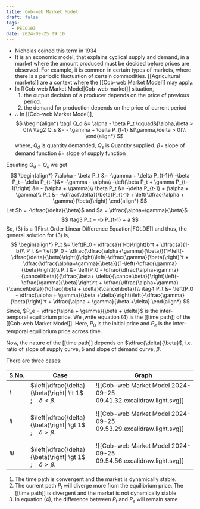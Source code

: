 ```yaml
---
title: Cob-web Market Model
draft: false
tags:
  - PECO103
date: 2024-09-25 09:10
---
```

- Nicholas coined this term in 1934
- It is an economic model, that explains cyclical supply and demand, in a market where the amount produced must be decided before prices are observed. For example, it is common in certain types of markets, where there is a periodic fluctuation of certain commodities. [[Agricultural markets]] are a context where the [[Cob-web Market Model]] may apply.
- In [[Cob-web Market Model|Cob-web market]] situation,
	1. the output decision of a producer depends on the price of previous period.
	2. the demand for production depends on the price of current period
- $\therefore$ In [[Cob-web Market Model]],
  $$
  \begin{align*}
  \tag1
  Q_d &= \alpha - \beta P_t \qquad&[\alpha,\beta > 0]\\
  \tag2
  Q_s &= - \gamma + \delta P_{t-1} &[\gamma,\delta > 0]\\
  \end{align*}
  $$
 where, $Q_d$ is quantity demanded, $Q_s$ is Quantity supplied.
 $\beta =$ slope of demand function
 $\delta =$ slope of supply function
 
 Equating $Q_d = Q_s$ we get
 $$
 \begin{align*}
 7\alpha - \beta P_t &= -\gamma + \delta P_{t-1}\\
 -\beta P_t - \delta P_{t-1}&= -\gamma  - \alpha\\
 -\left(\beta P_t + \gamma P_{t-1}\right) &= - (\alpha + \gamma)\\
 \beta P_t &= -\delta P_{t-1} + (\alpha + \gamma)\\
 P_t &= -\dfrac{\delta}{\beta}P_{t-1} + \left(\dfrac{\alpha + \gamma}{\beta}\right)
 \end{align*}
 $$
 Let $b = -\dfrac{\delta}{\beta}$ and $a = \dfrac{\alpha+\gamma}{\beta}$
$$
\tag3
 P_t = -b P_{t-1} + a
 $$ 
So, (3) is a [[First Order Linear Difference Equation|FOLDE]] and thus, the general solution for (3) is,
$$
\begin{align*}
P_t &= \left(P_0 - \dfrac{a}{1-b}\right)b^t + \dfrac{a}{1-b}\\
P_t &= \left(P_0 - \dfrac{\dfrac{\alpha+\gamma}{\beta}}{1-\left(-\dfrac{\delta}{\beta}\right)}\right)\left(-\dfrac{\gamma}{\beta}\right)^t + \dfrac{\dfrac{\alpha+\gamma}{\beta}}{1-\left(-\dfrac{\gamma}{\beta}\right)}\\
P_t &= \left(P_0 - \dfrac{\dfrac{\alpha+\gamma}{\cancel\beta}}{\dfrac{\beta+ \delta}{\cancel\beta}}\right)\left(-\dfrac{\gamma}{\beta}\right)^t + \dfrac{\dfrac{\alpha+\gamma}{\cancel\beta}}{\dfrac{\beta + \delta}{\cancel\beta}}\\
\tag4
P_t &= \left(P_0 - \dfrac{\alpha + \gamma}{\beta +\delta}\right)\left(-\dfrac{\gamma}{\beta}\right)^t + \dfrac{\alpha + \gamma}{\beta +\delta}
\end{align*}
$$
Since, $P_e = \dfrac{\alpha + \gamma}{\beta + \delta}$  is the inter-temporal equilibrium price. We ,write equation (4) is the [[time path]] of the [[Cob-web Market Model]]. Here, $P_0$ is the initial price and $P_e$ is the inter-temporal equilibrium price across time.

Now, the nature of the [[time path]] depends on $\dfrac{\delta}{\beta}$, i.e. ratio of slope of supply curve, $\delta$ and slope of demand curve, $\beta$.

There are three cases:


| S.No. | Case                                                                       | Graph                                                              |
| ----- | -------------------------------------------------------------------------- | ------------------------------------------------------------------ |
| $I$   | $\left\|\dfrac{\delta}{\beta}\right\| \lt 1$ $;\quad\delta \lt \beta$.     | ![[Cob-web Market Model 2024-09-25 09.41.32.excalidraw.light.svg]] |
| $II$  | <br>$\left\|\dfrac{\delta}{\beta}\right\| \gt 1$ $;\quad\delta \gt \beta$. | ![[Cob-web Market Model 2024-09-25 09.53.29.excalidraw.light.svg]] |
| $III$ | <br>$\left\|\dfrac{\delta}{\beta}\right\| \gt 1$ $;\quad\delta \gt \beta$. | ![[Cob-web Market Model 2024-09-25 09.54.56.excalidraw.light.svg]] |

1. The time path is convergent and the market is dynamically stable.
2. The current path $P_t$ will diverge more from the equilibrium price. The [[time path]] is divergent and the market is not dynamically stable
3. In equation (4), the difference between $P_t$ and $P_e$ will remain same